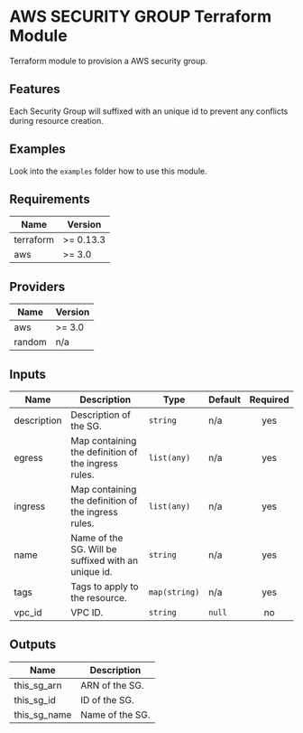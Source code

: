 # AWS SECURITY GROUP Terraform Module

Terraform module to provision a AWS security group.

## Features

Each Security Group will suffixed with an unique id to prevent any conflicts during resource creation.

## Examples

Look into the `examples` folder how to use this module.

<!-- BEGINNING OF PRE-COMMIT-TERRAFORM DOCS HOOK -->
## Requirements

| Name | Version |
|------|---------|
| terraform | >= 0.13.3 |
| aws | >= 3.0 |

## Providers

| Name | Version |
|------|---------|
| aws | >= 3.0 |
| random | n/a |

## Inputs

| Name | Description | Type | Default | Required |
|------|-------------|------|---------|:--------:|
| description | Description of the SG. | `string` | n/a | yes |
| egress | Map containing the definition of the ingress rules. | `list(any)` | n/a | yes |
| ingress | Map containing the definition of the ingress rules. | `list(any)` | n/a | yes |
| name | Name of the SG. Will be suffixed with an unique id. | `string` | n/a | yes |
| tags | Tags to apply to the resource. | `map(string)` | n/a | yes |
| vpc\_id | VPC ID. | `string` | `null` | no |

## Outputs

| Name | Description |
|------|-------------|
| this\_sg\_arn | ARN of the SG. |
| this\_sg\_id | ID of the SG. |
| this\_sg\_name | Name of the SG. |

<!-- END OF PRE-COMMIT-TERRAFORM DOCS HOOK -->
